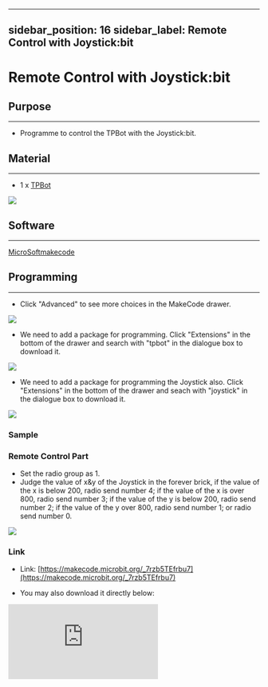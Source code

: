 ﻿---

sidebar_position: 16
sidebar_label: Remote Control with Joystick:bit
---

# Remote Control with Joystick:bit

## Purpose
---
- Programme to control the TPBot with the Joystick:bit.

## Material
---

- 1 x [TPBot](https://www.elecfreaks.com/tpbot.html)

![](https://wiki-media-ef.oss-cn-hongkong.aliyuncs.com/i18n/en/docusaurus-plugin-content-docs/current/microbit/microbit-smart-car/microbit-tpbot/tpbot-remote-control/images/TPBot_tianpeng_case_01_01.png)

## Software
---
[MicroSoftmakecode](https://makecode.microbit.org/#)


## Programming
---


- Click "Advanced" to see more choices in the MakeCode drawer.

![](https://wiki-media-ef.oss-cn-hongkong.aliyuncs.com/i18n/en/docusaurus-plugin-content-docs/current/microbit/microbit-smart-car/microbit-tpbot/tpbot-remote-control/images/TPBot_tianpeng_case_01_02.png)

- We need to add a package for programming. Click "Extensions" in the bottom of the drawer and search with "tpbot" in the dialogue box to download it.

![](https://wiki-media-ef.oss-cn-hongkong.aliyuncs.com/i18n/en/docusaurus-plugin-content-docs/current/microbit/microbit-smart-car/microbit-tpbot/tpbot-remote-control/images/TPBot_tianpeng_case_01_03.png)

- We need to add a package for programming the Joystick also. Click "Extensions" in the bottom of the drawer and seach with "joystick" in the dialogue box to download it.

![](https://wiki-media-ef.oss-cn-hongkong.aliyuncs.com/i18n/en/docusaurus-plugin-content-docs/current/microbit/microbit-smart-car/microbit-tpbot/tpbot-remote-control/images/TPBot_tianpeng_case_14_03.png)

### Sample

### Remote Control Part

- Set the radio group as 1.
- Judge the value of x&y of the Joystick in the forever brick, if the value of the x is below 200, radio send number 4;  if the value of the x is over 800, radio send number 3; if the value of the y is below 200, radio send number 2; if the value of the y over 800, radio send number 1; or radio send number 0.


![](https://wiki-media-ef.oss-cn-hongkong.aliyuncs.com/i18n/en/docusaurus-plugin-content-docs/current/microbit/microbit-smart-car/microbit-tpbot/tpbot-remote-control/images/TPBot_tianpeng_case_14_04.png)

### Link
- Link: [https://makecode.microbit.org/_7rzb5TEfrbu7](https://makecode.microbit.org/_7rzb5TEfrbu7)

- You may also download it directly below:

<div
    style={{
        position: 'relative',
        paddingBottom: '60%',
        overflow: 'hidden',
    }}
>
    <iframe
        src="https://makecode.microbit.org/_7rzb5TEfrbu7"
        frameborder="0"
        sandbox="allow-popups allow-forms allow-scripts allow-same-origin"
        style={{
            position: 'absolute',
            width: '100%',
            height: '100%',
        }}
    />
</div>

### Receiving Part

- Set the radio group as 1.
- Save the received number as the variable in "on radio received..."block.
- Judge if the value is 1, if yes, set the TPBot moving forward at the speed of 100%; if it's 2, set the TPBot reversing at the speed of 50%; if it's 3, set the TPBot turning left at the speed of 50%;  if it's 4, set the TPBot turning right at the speed of 50%; If it's 0, set the TPBot to stop.

![](https://wiki-media-ef.oss-cn-hongkong.aliyuncs.com/i18n/en/docusaurus-plugin-content-docs/current/microbit/microbit-smart-car/microbit-tpbot/tpbot-remote-control/images/TPBot_tianpeng_case_14_05.png)

### Link
- Link: [https://makecode.microbit.org/_HPVCEx29zTPx](https://makecode.microbit.org/_HPVCEx29zTPx)

- You may also download it dorectly below:

<div
    style={{
        position: 'relative',
        paddingBottom: '60%',
        overflow: 'hidden',
    }}
>
    <iframe
        src="https://makecode.microbit.org/_HPVCEx29zTPx"
        frameborder="0"
        sandbox="allow-popups allow-forms allow-scripts allow-same-origin"
        style={{
            position: 'absolute',
            width: '100%',
            height: '100%',
        }}
    />
</div>

### Conclusion

- The movement of the TPBot is controlled via the Joystick:bit.

## Exploration
---


## FAQ
---
Q: The car does not work with the code in the wiki.
A: It should be the batteries that are lack of power, please try to fix it by adding the value of the speed in the code.


## Relevant File
---
